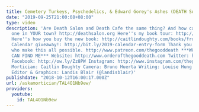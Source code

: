```yaml
---
title: Cemetery Turkeys, Psychedelics, & Edward Gorey's Ashes (DEATH SALON!)
date: "2019-09-25T21:00:08+08:00"
type: video
description: 'Are Death Salon and Death Cafe the same thing? And how can you host
  one in YOUR town? http://deathsalon.org Here''s my book tour: http://caitlindoughty.com/events
  Here''s how you buy the new book: http://caitlindoughty.com/books/from-here-to-eternity
  Calendar giveaway!: http://bit.ly/2019-calendar-entry-form Thank you Patron deathlings,
  who make this all possible. http://www.patreon.com/thegooddeath ***WHERE ELSE YOU
  CAN FIND ME*** Website: http://www.orderofthegooddeath.com Twitter: http://www.twitter.com/thegooddeath
  Facebook: http://ow.ly/Zz8PW Instagram: http://www.instagram.com/thegooddeath ***CREDITS***
  Mortician: Caitlin Doughty Camera: Bruno Huerta Writing: Louise Hung (@LouiseHung1)
  Editor & Graphics: Landis Blair (@landisblair)'
publishdate: "2018-10-12T16:00:17.000Z"
url: /askamortician/TAL4O1Nb9ew/
providers:
  youtube:
    id: TAL4O1Nb9ew
---
```

